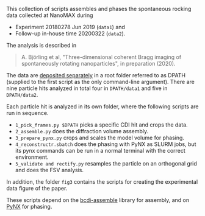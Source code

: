 This collection of scripts assembles and phases the spontaneous rocking data collected at NanoMAX during

* Experiment 20180278 Jun 2019 (`data1`) and
* Follow-up in-house time 20200322 (`data2`).

The analysis is described in
> A. Björling et al, "Three-dimensional coherent Bragg imaging of spontaneously rotating nanoparticles", in preparation (2020).

The data are [deposited separately](https://www.cxidb.org/id-151.html) in a root folder referred to as DPATH (supplied to the first script as the only command-line argument). There are nine particle hits analyzed in total four in `DPATH/data1` and five in `DPATH/data2`.

Each particle hit is analyzed in its own folder, where the following scripts are run in sequence.

* `1_pick_frames.py $DPATH` picks a specific CDI hit and crops the data.
* `2_assemble.py` does the diffraction volume assembly.
* `3_prepare_pynx.py` crops and scales the model volume for phasing.
* `4_reconstructr.sbatch` does the phasing with PyNX as SLURM jobs, but its pynx commands can be run in a normal terminal with the correct environment.
* `5_validate and rectify.py` resamples the particle on an orthogonal grid and does the FSV analysis.

In addition, the folder `fig3` contains the scripts for creating the experimental data figure of the paper.

These scripts depend on the [bcdi-assemble](https://github.com/maxiv-science/bcdi-assemble) library for assembly, and on [PyNX](http://ftp.esrf.fr/pub/scisoft/PyNX/) for phasing.
